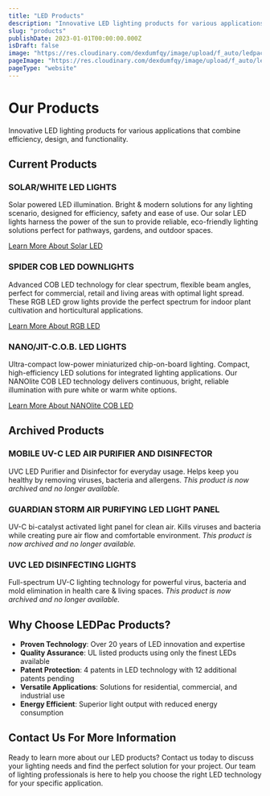 ```yaml
---
title: "LED Products"
description: "Innovative LED lighting products for various applications that combine efficiency, design, and functionality."
slug: "products"
publishDate: 2023-01-01T00:00:00.000Z
isDraft: false
image: "https://res.cloudinary.com/dexdumfqy/image/upload/f_auto/ledpac/logo-light-shadow-600x222_ajfevb.png"
pageImage: "https://res.cloudinary.com/dexdumfqy/image/upload/f_auto/ledpac/logo-light-shadow-600x222_ajfevb.png"
pageType: "website"
---
```


# Our Products

Innovative LED lighting products for various applications that combine efficiency, design, and functionality.

## Current Products

### SOLAR/WHITE LED LIGHTS
Solar powered LED illumination. Bright & modern solutions for any lighting scenario, designed for efficiency, safety and ease of use. Our solar LED lights harness the power of the sun to provide reliable, eco-friendly lighting solutions perfect for pathways, gardens, and outdoor spaces.

[Learn More About Solar LED](/products/solar-led)

### SPIDER COB LED DOWNLIGHTS
Advanced COB LED technology for clear spectrum, flexible beam angles, perfect for commercial, retail and living areas with optimal light spread. These RGB LED grow lights provide the perfect spectrum for indoor plant cultivation and horticultural applications.

[Learn More About RGB LED](/products/rgb-led)

### NANO/JIT-C.O.B. LED LIGHTS
Ultra-compact low-power miniaturized chip-on-board lighting. Compact, high-efficiency LED solutions for integrated lighting applications. Our NANOlite COB LED technology delivers continuous, bright, reliable illumination with pure white or warm white options.

[Learn More About NANOlite COB LED](/products/nanolite-cob-led)

## Archived Products

### MOBILE UV-C LED AIR PURIFIER AND DISINFECTOR
UVC LED Purifier and Disinfector for everyday usage. Helps keep you healthy by removing viruses, bacteria and allergens. *This product is now archived and no longer available.*

### GUARDIAN STORM AIR PURIFYING LED LIGHT PANEL
UV-C bi-catalyst activated light panel for clean air. Kills viruses and bacteria while creating pure air flow and comfortable environment. *This product is now archived and no longer available.*

### UVC LED DISINFECTING LIGHTS
Full-spectrum UV-C lighting technology for powerful virus, bacteria and mold elimination in health care & living spaces. *This product is now archived and no longer available.*

## Why Choose LEDPac Products?

- **Proven Technology**: Over 20 years of LED innovation and expertise
- **Quality Assurance**: UL listed products using only the finest LEDs available
- **Patent Protection**: 4 patents in LED technology with 12 additional patents pending
- **Versatile Applications**: Solutions for residential, commercial, and industrial use
- **Energy Efficient**: Superior light output with reduced energy consumption

## Contact Us For More Information

Ready to learn more about our LED products? Contact us today to discuss your lighting needs and find the perfect solution for your project. Our team of lighting professionals is here to help you choose the right LED technology for your specific application.
